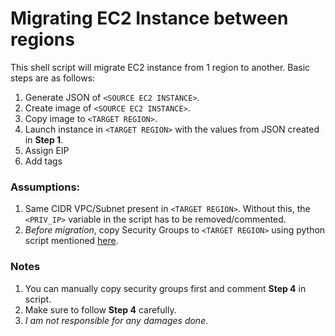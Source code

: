 # Migrating EC2 Instance between regions

This shell script will migrate EC2 instance from 1 region to another. Basic steps are as follows:

1. Generate JSON of `<SOURCE EC2 INSTANCE>`.
2. Create image of `<SOURCE EC2 INSTANCE>`.
3. Copy image to `<TARGET REGION>`.
4. Launch instance in `<TARGET REGION>` with the values from JSON created in **Step 1**.
5. Assign EIP
6. Add tags

### Assumptions:

1. Same CIDR VPC/Subnet present in `<TARGET REGION>`. Without this, the `<PRIV_IP>` variable in the script has to be removed/commented.
2. *Before migration*, copy Security Groups to `<TARGET REGION>` using python script mentioned [here](http://cloudarchitect.net/articles/45).

### Notes
1. You can manually copy security groups first and comment **Step 4** in script.
2. Make sure to follow **Step 4** carefully.
3. *I am not responsible for any damages done.*
